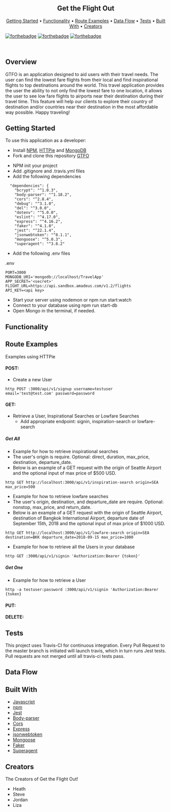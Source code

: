 <h2 align="center">Get the Flight Out</h2>

<!-- TODO: add logo -->

<p align="center">
  <a href="#getting-started">Getting Started</a> •
  <a href="#functionality">Functionality</a> •
  <a href="#route-examples">Route Examples</a> •
  <a href="#data-flow">Data Flow</a> •
  <a href="#tests">Tests</a> •
  <a href="#built-with">Built With</a> •
  <a href="#creators">Creators</a>
</p>

[![forthebadge](https://forthebadge.com/images/badges/fuck-it-ship-it.svg)](https://forthebadge.com) [![forthebadge](https://forthebadge.com/images/badges/made-with-javascript.svg)](https://forthebadge.com) [![forthebadge](https://forthebadge.com/images/badges/built-with-love.svg)](https://forthebadge.com)

<br>

<!-- TODO: add travis badge -->

## Overview
GTFO is an application designed to aid users with their travel needs. The user can find the lowest fare flights from their local and find inspirational flights to top destinations around the world. This travel application provides the user the ability to not only find the lowest fare to one location, it allows the user to see low fare flights to airports near their destination during their travel time. This feature will help our clients to explore their country of destination and/or countries near their destination in the most affordable way possible. Happy traveling!

## Getting Started
To use this application as a developer:
* Install [NPM](https://www.npmjs.com/get-npm), [HTTPie](https://httpie.org/) and [MongoDB](https://docs.mongodb.com/manual/administration/install-enterprise/)
* Fork and clone this repository [GTFO](https://github.com/Get-the-flight-out/EJ-backend)
<!-- change this if we change the repo names -->
* NPM init your project
* Add .gitignore and .travis.yml files
* Add the following dependencies

<!-- TODO: change depending what dependencies we need -->

```
  "dependencies": {
    "bcrypt": "^1.0.3",
    "body-parser": "^1.18.2",
    "cors": "^2.8.4",
    "debug": "^3.1.0",
    "del": "^3.0.0",
    "dotenv": "^5.0.0",
    "eslint": "^4.17.0",
    "express": "^4.16.2",
    "faker": "^4.1.0",
    "jest": "^22.1.4",
    "jsonwebtoken": "^8.1.1",
    "mongoose": "^5.0.3",
    "superagent": "^3.8.2"
```
* Add the following .env files

<!-- TODO: add .test.env -->

.env
```
PORT=3000
MONGODB_URI='mongodb://localhost/TravelApp'
APP_SECRET='<secret>'
FLIGHT_URL=https://api.sandbox.amadeus.com/v1.2/flights
API_KEY=<api key>
```
* Start your server using nodemon or npm run start:watch
* Connect to your database using npm run start-db
* Open Mongo in the terminal, if needed.


## Functionality


## Route Examples

Examples using HTTPie

#### POST:

* Create a new User
```
http POST :3000/api/v1/signup username=testuser
email='test@test.com' password=password
```

#### GET:
* Retrieve a User, Inspirational Searches or Lowfare Searches
  * Add appropriate endpoint: signin, inspiration-search or lowfare-search
  <!-- * Add additional enpoints if needed -->
  <!-- VERIFY THE USER INFO IS CORRECT -->

##### Get All
* Example for how to retrieve inspirational searches
* The user's origin is require. Optional: direct, duration, max_price, destination, departure_date.
* Below is an example of a GET request with the origin of Seattle Airport and the optional input of max price of $500 USD.
```
http GET http://localhost:3000/api/v1/inspiration-search origin=SEA max_price=500
```
* Example for how to retrieve lowfare searches
* The user's origin, destination, and departure_date are require. Optional: nonstop, max_price, and return_date.
* Below is an example of a GET request with the origin of Seattle Airport, destination of Bangkok International Airport, departure date of September 15th, 2018 and the optional input of max price of $1000 USD.
```
http GET http://localhost:3000/api/v1/lowfare-search origin=SEA destination=BKK departure_date=2018-09-15 max_price=1000
```
* Example for how to retrieve all the Users in your database
```
http GET :3000/api/v1/signin 'Authorization:Bearer {token}'
```

##### Get One
* Example for how to retrieve a User
```
http -a testuser:password :3000/api/v1/signin 'Authorization:Bearer {token}
```

#### PUT:


#### DELETE:


## Tests
This project uses Travis-CI for continuous integration. Every Pull Request to the master branch is initiated will launch travis, which in turn runs Jest tests. Pull requests are not merged until all travis-ci tests pass.

## Data Flow

<!-- TODO: make a data flow diagram...maybe? add it here -->


## Built With

* [Javascript](https://www.javascript.com/)
* [npm](https://www.npmjs.com/)
* [Jest](https://www.npmjs.com/package/jest)
* [Body-parser](https://www.npmjs.com/package/body-parser)
* [Cors](https://www.npmjs.com/package/cors)
* [Express](https://www.npmjs.com/package/express)
* [jsonwebtoken](https://www.npmjs.com/package/json-web-token)
* [Mongoose](http://mongoosejs.com/docs/api.html)
* [Faker](https://www.npmjs.com/package/Faker)
* [Superagent](https://www.npmjs.com/package/superagent)

## Creators
The Creators of Get the Flight Out!

<!-- TODO: need some pics, bios, GH and Linkedin links! -->

* Heath
* Steve
* Jordan
* Liza
